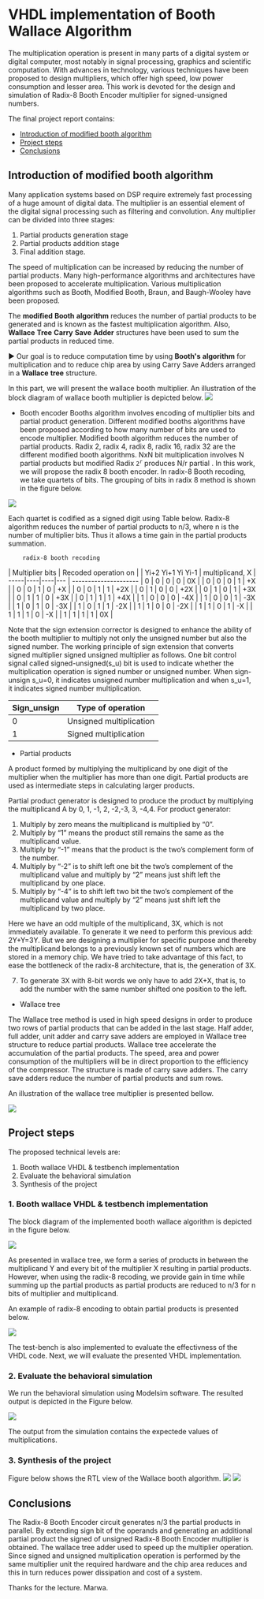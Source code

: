 # VHDL implementation of Booth Wallace Algorithm

The multiplication operation is present in many parts of a digital system or digital computer, most notably in signal processing,
graphics and scientific computation. With advances in technology, various techniques have been proposed to design multipliers,
which offer high speed, low power consumption and lesser area. This work is devoted for the design and simulation of Radix-8 Booth Encoder multiplier for signed-unsigned numbers. 

The final project report contains: 
* [Introduction of modified booth algorithm](#introduction-of-modified-booth-algorithm)
* [Project steps](#project-steps)
* [Conclusions](#conclusions)
 
 ## Introduction of modified booth algorithm

Many application systems based on DSP require extremely fast processing of a huge amount of digital data. The multiplier is an essential element of the digital signal
processing such as filtering and convolution. Any multiplier can be divided into three stages: 
1. Partial products generation stage
2. Partial products addition stage
3. Final addition stage. 

The speed of multiplication can be increased by reducing the number of partial products. Many high-performance algorithms and architectures have been
proposed to accelerate multiplication. Various multiplication algorithms such as Booth, Modified Booth, Braun, and Baugh-Wooley have been proposed.

The __modified__ __Booth__ __algorithm__ reduces the number of partial products to be generated and is known as the fastest multiplication algorithm. Also,
__Wallace__ __Tree__ __Carry__ __Save__ __Adder__ structures have been used to sum the partial products in reduced time.

:arrow_forward:  Our goal is to reduce computation time by using __Booth's__ __algorithm__ for multiplication and to reduce chip area by using Carry Save Adders arranged in a __Wallace__ __tree__ structure.

 In this part, we will present the wallace booth multiplier. An illustration of the block diagram of wallace booth multiplier is depicted below.
 ![](Figures/diagram.jpg)

* Booth encoder
Booths algorithm involves encoding of multiplier bits and partial product generation. Different modified booths algorithms have been proposed according to how many number of bits are used to encode multiplier. Modified booth
algorithm reduces the number of partial products. Radix 2, radix 4, radix 8, radix 16, radix 32 are the different modified booth algorithms. NxN bit multiplication involves N partial products but modified Radix <code>2<sup>r</sup></code>
produces N/r partial .
In this work, we will propose the radix 8 booth encoder. In radix-8 Booth recoding, we take quartets of bits. The grouping of bits in radix 8 method is shown in the figure below.


 ![](Figures/group.jpg)

 Each quartet is codified as a signed digit using Table below. Radix-8 algorithm reduces the number of partial products to n/3, where n is the
number of multiplier bits. Thus it allows a time gain in the partial products summation.

		radix-8 booth recoding


| Multiplier bits   | Recoded operation on |
| Yi+2 Yi+1 Yi Yi-1 | multiplicand, X      |
-----|----|----|--- | ---------------------
| 0  | 0  | 0  | 0  |          0X          |
| 0  | 0  | 0  | 1  |          +X          |
| 0  | 0  | 1  | 0  |          +X          |
| 0  | 0  | 1  | 1  |          +2X         |
| 0  | 1  | 0  | 0  |          +2X         |
| 0  | 1  | 0  | 1  |          +3X         |
| 0  | 1  | 1  | 0  |          +3X         |
| 0  | 1  | 1  | 1  |          +4X         |
| 1  | 0  | 0  | 0  |          -4X         |
| 1  | 0  | 0  | 1  |          -3X         |
| 1  | 0  | 1  | 0  |          -3X         |
| 1  | 0  | 1  | 1  |          -2X         |
| 1  | 1  | 0  | 0  |          -2X         |
| 1  | 1  | 0  | 1  |          -X          |
| 1  | 1  | 1  | 0  |          -X          |
| 1  | 1  | 1  | 1  |          0X          |


Note that the sign extension corrector is designed to enhance the ability of the booth multiplier to multiply not only the unsigned number but also the signed number. 
The working principle of sign extension that converts signed multiplier signed unsigned multiplier as follows.
One bit control signal called signed-unsigned(s_u) bit is used to indicate whether the multiplication operation is signed
number or unsigned number. When sign-unsign s_u=0, it indicates unsigned number multiplication and when s_u=1, it indicates signed number multiplication.


| Sign_unsign | Type of operation       |
------------- | ---------------------
| 0           | Unsigned multiplication |
| 1           | Signed multiplication   |


* Partial products

A product formed by multiplying the multiplicand by one digit of the multiplier when the multiplier has more than one digit. Partial
products are used as intermediate steps in calculating larger products.

Partial product generator is designed to produce the product by multiplying the multiplicand A by 0, 1, -1, 2, -2,-3, 3, -4,4. 
For product generator:
1. Multiply by zero means the multiplicand is multiplied by “0”.
2. Multiply by “1” means the product still remains the same as the multiplicand value. 
3. Multiply by “-1” means that the product is the two’s complement form of the number.
4. Multiply by “-2” is to shift left one bit the two’s complement of the multiplicand value and multiply by “2” means just shift left the multiplicand by one place. 
6. Multiply by “-4” is to shift left two bit the two’s complement of the multiplicand value and multiply by “2” means just shift left the multiplicand by two place. 

Here we have an odd multiple of the multiplicand, 3X, which is not immediately available. To generate it we need to perform this previous add: 2Y+Y=3Y. But we are designing a multiplier for specific
purpose and thereby the multiplicand belongs to a previously known set of numbers which are stored in a memory chip. We have
tried to take advantage of this fact, to ease the bottleneck of the radix-8 architecture, that is, the generation of 3X.

7. To generate 3X with 8-bit words we only have to add 2X+X, that is, to add the number with the same number shifted one position to the left.

* Wallace tree

The Wallace tree method is used in high speed designs in order to produce two rows of partial products that can be added in the last stage. Half adder, full adder, unit adder and
carry save adders are employed in Wallace tree structure to reduce partial products. Wallace tree accelerate the accumulation of the partial products. The speed, area and
power consumption of the multipliers will be in direct proportion to the efficiency of the compressor. The structure is made of carry save adders. The carry save adders reduce the
number of partial products and sum rows.

An illustration of the wallace tree multiplier is presented bellow.

 ![](Figures/booth.gif)
 


 ## Project steps
 
The proposed technical levels are:

1. Booth wallace VHDL & testbench implementation
2. Evaluate the behavioral simulation
3. Synthesis of the project



### 1. Booth wallace VHDL & testbench implementation

The block diagram of the implemented booth wallace algorithm is depicted in the figure below. 

 ![](Figures/boothalg.jpg)
 
As presented in wallace tree, we form a series of products in between the multiplicand Y and every bit of the multiplier X resulting in partial products.
However, when using the radix-8 recoding, we provide gain in time while summing up the partial products as partial products are reduced to n/3 for n bits 
of multiplier and multiplicand.

An example of radix-8 encoding to obtain partial products is presented below.

  ![](Figures/pp.jpg)
 
The test-bench is also implemented to evaluate the effectivness of the VHDL code.
Next, we will evaluate the presented VHDL implementation.

### 2. Evaluate the behavioral simulation

We run the behavioral simulation using Modelsim software. The resulted output is depicted in the Figure below.

 ![](Figures/simu.JPG)

The output from the simulation contains the expectede values of multiplications.

### 3. Synthesis of the project


Figure below shows the RTL view of the Wallace booth algorithm.
 ![](Figures/rtl1.JPG)
 ![](Figures/rtl2.JPG) 

 
## Conclusions

The Radix-8 Booth Encoder circuit generates n/3 the partial products in parallel. By extending sign bit of the operands
and generating an additional partial product the signed of unsigned Radix-8 Booth Encoder multiplier is obtained. 
The wallace tree adder used to speed up the multiplier operation. Since signed and unsigned
multiplication operation is performed by the same multiplier unit the required hardware and the chip area reduces and this in turn
reduces power dissipation and cost of a system.

Thanks for the lecture.
Marwa.



